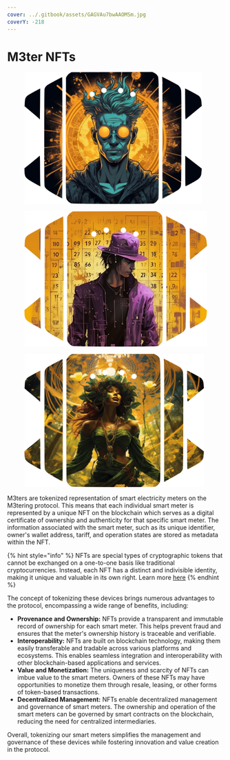 ```yaml
---
cover: ../.gitbook/assets/GAGVAu7bwAAOMSm.jpg
coverY: -218
---
```


# M3ter NFTs

<div>

<figure><img src="../.gitbook/assets/image5888.png" alt="" width="412"><figcaption></figcaption></figure>

 

<figure><img src="../.gitbook/assets/image5397.png" alt="" width="563"><figcaption></figcaption></figure>

 

<figure><img src="../.gitbook/assets/image7066.png" alt="" width="417"><figcaption></figcaption></figure>

</div>

M3ters are tokenized representation of smart electricity meters on the M3tering protocol. This means that each individual smart meter is represented by a unique NFT on the blockchain which serves as a digital certificate of ownership and authenticity for that specific smart meter. The information associated with the smart meter, such as its unique identifier, owner's wallet address, tariff, and operation states are stored as metadata within the NFT.

{% hint style="info" %}
NFTs are special types of cryptographic tokens that cannot be exchanged on a one-to-one basis like traditional cryptocurrencies. Instead, each NFT has a distinct and indivisible identity, making it unique and valuable in its own right. Learn more [here](https://www.investopedia.com/non-fungible-tokens-nft-5115211)
{% endhint %}

The concept of tokenizing these devices brings numerous advantages to the protocol, encompassing a wide range of benefits, including:

* **Provenance and Ownership:** NFTs provide a transparent and immutable record of ownership for each smart meter. This helps prevent fraud and ensures that the meter's ownership history is traceable and verifiable.
* **Interoperability:** NFTs are built on blockchain technology, making them easily transferable and tradable across various platforms and ecosystems. This enables seamless integration and interoperability with other blockchain-based applications and services.
* **Value and Monetization:** The uniqueness and scarcity of NFTs can imbue value to the smart meters. Owners of these NFTs may have opportunities to monetize them through resale, leasing, or other forms of token-based transactions.
* **Decentralized Management:** NFTs enable decentralized management and governance of smart meters. The ownership and operation of the smart meters can be governed by smart contracts on the blockchain, reducing the need for centralized intermediaries.

Overall, tokenizing our smart meters simplifies the management and governance of these devices while fostering innovation and value creation in the protocol.
